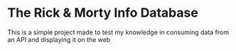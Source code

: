 # The Rick & Morty Info Database
This is a simple project made to test my knowledge in consuming data from an API and displaying it on the web